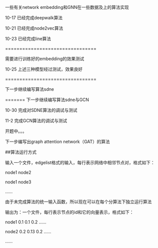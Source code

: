 一些有关network embedding和GNN在一些数据及上的算法实现

10-17 已经完成deepwalk算法

10-21 已经完成node2vec算法

10-23 已经完成line算法

================================

需要进行训练好的embedding的效果测试

10-25 上述三种模型经过测试，效果良好

================================

下一步继续编写算法sdne

=======
下一步继续编写算法sdne与GCN

10-30 完成对SDNE算法的调试与测试

11-2 完成GCN算法的调试与测试

开题中。。。

下一步编写出graph attention network（GAT）的算法

##算法运行方式

输入一个文件，edgelist格式的输入，每行表示网络中相邻节点对，格式如下：

node1 node2

node1 node3

......

由于未完成算法的统一输入函数，所以现在可以在每个分算法下独立运行算法

输出为：一个文件，每行表示节点的id和它的向量表示，格式如下：

node1 0.1 0.1 0.2 ......

node2 0.2 0.13 0.2 ......

......